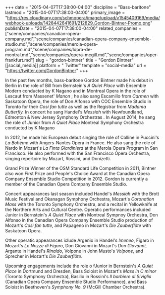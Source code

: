 +++
date = "2015-04-07T17:38:00-04:00"
discipline = "Bass-baritone"
lastmod = "2015-04-07T17:38:00-04:00"
primary_image = "https://res.cloudinary.com/schmopera/image/upload/v1545409169/media/webhook-uploads/1428442641691/212829_Gordon-Bintner-Promo.png"
publishDate = "2015-04-07T17:38:00-04:00"
related_companies = ["scene/companies/canadian-opera-company.md","scene/companies/canadian-opera-company-ensemble-studio.md","scene/companies/merola-opera-program.md","scene/companies/lopra-de-montral.md","scene/companies/opera-mcgill.md","scene/companies/oper-frankfurt.md"]
slug = "gordon-bintner"
title = "Gordon Bintner"
[[social_media]]
platform = " Twitter"
template = "social-media"
url = "https://twitter.com/GordonBintner"
+++

<p>
	In the past few months, bass-baritone Gordon Bintner made his debut in Berlin in the role of Bill from Bernstein's <em>A Quiet Place</em> with Ensemble Modern conducted by K Nagano and in Montreal Opera in the role of Lescaut from Massenet' <em>Manon</em> ; he also sang Escamillo from <em>Carmen</em> with Saskatoon Opera, the role of Don Alfonso with COC Ensemble Studio in Toronto for their <em>Cosi fan tutte </em>as well as the Registrar from <em>Madama Butterfly. </em>In concert he sang Handel's <em>Messiah</em> with Newfoundland, Edmonton &amp; New Jersey Symphony Orchestras . In August 2014, he sang the role of Junior from <em>A Quiet Place</em> Montreal Symphony Orchestra conducted by K Nagano
</p>
<p>
	In 2012, he made his European debut singing the role of Colline in Puccini's <em>La Bohème</em> with Angers-Nantes Opera in France. He also sang the role of Nardo in Mozart's <em>La Finta Giardiniera</em> at the Merola Opera Program in San Francisco. He also performed with the San Francisco Opera Orchestra, singing repertoire by Mozart, Rossini, and Donizetti.
</p>
<p>
	Grand Prize Winner of the OSM Standard Life Competition in 2011, Bintner also won First Prize and People's Choice Award at the Canadian Opera Company Ensemble Studio Competition in 2012. Gordon is currently a member of the Canadian Opera Company Ensemble Studio.
</p>
<p>
	Concert appearances last season included Handel's <em>Messiah</em> with the Brott Music Festival and Okanagan Symphony Orchestra, Mozart's <em>Coronation Mass</em> with the Toronto Symphony Orchestra, and a recital in Yellowknife at the Northern Arts and Cultural Centre. Operatic performances included Junior in Bernstein's <em>A Quiet Place</em> with Montreal Sympnoy Orchestra, Don Alfonso in the Canadian Opera Company Ensemble Studio production of Mozart's <em>Così fan tutte</em>, and Papageno in Mozart's <em>Die Zauberflöte</em> with Saskatoon Opera.
</p>
<p>
	 Other operatic appearances iclude Argenio in Handel's <em>Imeneo</em>, Figaro in Mozart's <em>Le Nozze di Figaro</em>, Don Giovanni in Mozart's <em>Don Giovanni</em>, Argante in Handel's <em>Rinaldo</em>, Volpone in John Musto's <em>Volpone</em>, and Sprecher in Mozart's <em>Die Zauberflöte</em>.
</p>
<p>
	 Upcoming engagements include the role o fJunior in Bernstein's <em>A Quiet Place</em> in Dortmund and Dresden, Bass Soloist in Mozart's <em>Mass in C minor</em> (Toronto Symphony Orchestra), Basilio in Rossini's <em>Il barbiere di Siviglia</em> (Canadian Opera Company Ensemble Studio Performance), and Bass Soloist in Beethoven's <em>Symphony No. 9</em> (McGill Chamber Orchestra).
</p>
